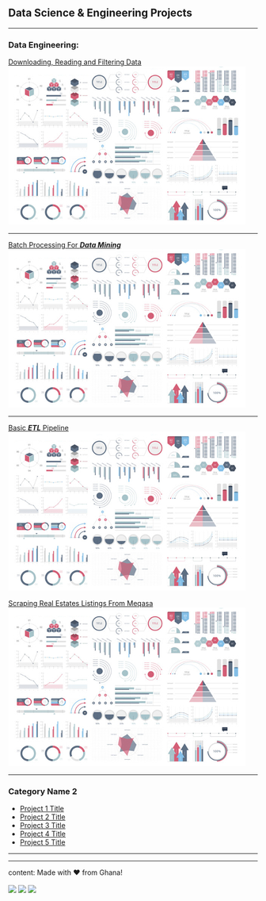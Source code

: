 ## Data Science & Engineering Projects

---

### Data Engineering: 

[Downloading, Reading and Filtering Data](/sample_page)
<img src="images/dummy_thumbnail.jpg?raw=true"/>

---
[Batch Processing For ***Data Mining***](/pdf/sample_presentation.pdf)
<img src="images/dummy_thumbnail.jpg?raw=true"/>

---
[Basic ***ETL*** Pipeline](http://example.com/)
<img src="images/dummy_thumbnail.jpg?raw=true"/>

[Scraping Real Estates Listings From Meqasa](http://example.com/)
<img src="images/dummy_thumbnail.jpg?raw=true"/>


---

### Category Name 2

- [Project 1 Title](http://example.com/)
- [Project 2 Title](http://example.com/)
- [Project 3 Title](http://example.com/)
- [Project 4 Title](http://example.com/)
- [Project 5 Title](http://example.com/)

---




---
content: Made with ❤︎ from Ghana!<br><br><img src="https://img.icons8.com/android/24/000000/linkedin.png">      <img
    src="https://img.icons8.com/material-rounded/24/000000/filled-sent.png">       <img
    src="https://img.icons8.com/metro/26/000000/twitter.png">
<!-- Remove above link if you don't want to attibute -->

